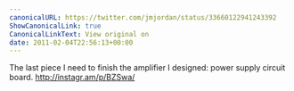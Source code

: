 ```yaml
---
canonicalURL: https://twitter.com/jmjordan/status/33660122941243392
ShowCanonicalLink: true
CanonicalLinkText: View original on
date: 2011-02-04T22:56:13+00:00
---
```

The last piece I need to finish the amplifier I designed: power supply circuit board. http://instagr.am/p/BZSwa/